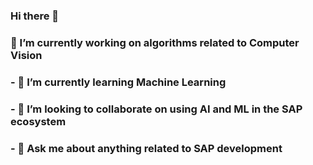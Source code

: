 ### Hi there 👋
### 🔭 I’m currently working on algorithms related to Computer Vision 
### - 🌱 I’m currently learning Machine Learning
### - 👯 I’m looking to collaborate on using AI and ML in the SAP ecosystem
### - 💬 Ask me about anything related to SAP development

<!--
**lloydfernandes/lloydfernandes** is a ✨ _special_ ✨ repository because its `README.md` (this file) appears on your GitHub profile. -->



